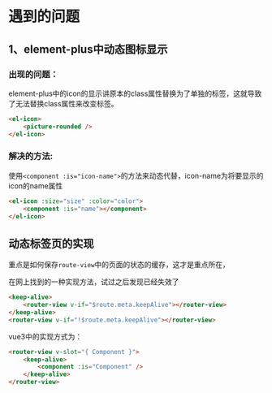 # 遇到的问题

## 1、element-plus中动态图标显示

### 出现的问题：
element-plus中的icon的显示讲原本的class属性替换为了单独的标签，这就导致了无法替换class属性来改变标签。
```html
<el-icon>
    <picture-rounded />
</el-icon>
```

### 解决的方法:
使用`<component :is="icon-name">`的方法来动态代替，icon-name为将要显示的icon的name属性

```html
<el-icon :size="size" :color="color">
    <component :is="name"></component>
</el-icon>
```


## 动态标签页的实现
重点是如何保存`route-view`中的页面的状态的缓存，这才是重点所在，

在网上找到的一种实现方法，试过之后发现已经失效了
```html
<keep-alive>
    <router-view v-if="$route.meta.keepAlive"></router-view>
</keep-alive>
<router-view v-if="!$route.meta.keepAlive"></router-view>

```


vue3中的实现方式为：
```html
<router-view v-slot="{ Component }">
    <keep-alive>
        <component :is="Component" />
    </keep-alive>
</router-view>
``` 